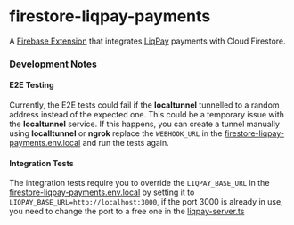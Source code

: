 # firestore-liqpay-payments

A [Firebase Extension](https://firebase.google.com/products/extensions) that 
integrates [LiqPay](https://www.liqpay.ua/en) payments with Cloud Firestore.

### Development Notes

#### E2E Testing
Currently, the E2E tests could fail if the **localtunnel** tunnelled to a random
address instead of the expected one. This could be a temporary issue with the
**localtunnel** service. If this happens, you can create a tunnel manually using 
**localltunnel** or **ngrok** replace the `WEBHOOK_URL` in the [firestore-liqpay-payments.env.local](functions%2Fintegration-tests%2Fextensions%2Ffirestore-liqpay-payments.env.local)
and run the tests again.

#### Integration Tests
The integration tests require you to override the `LIQPAY_BASE_URL` in the
[firestore-liqpay-payments.env.local](functions%2Fintegration-tests%2Fextensions%2Ffirestore-liqpay-payments.env.local)
by setting it to `LIQPAY_BASE_URL=http://localhost:3000`, if the port 3000 is
already in use, you need to change the port to a free one in the [liqpay-server.ts](functions%2F__tests__%2Fhelpers%2Fliqpay-server.ts)
